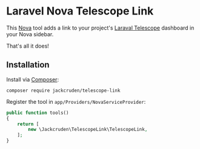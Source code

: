 # Laravel Nova Telescope Link

This [Nova](https://nova.laravel.com/) tool adds a link to your project's [Laraval Telescope](https://github.com/laravel/telescope/) dashboard in your Nova sidebar.

That's all it does!

## Installation

Install via [Composer](https://getcomposer.org/):
```
composer require jackcruden/telescope-link
```

Register the tool in `app/Providers/NovaServiceProvider`:

```php
public function tools()
{
    return [
        new \Jackcruden\TelescopeLink\TelescopeLink,
    ];
}
```
